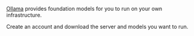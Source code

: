 [Ollama](https://ollama.com/) provides foundation models for you to run on your own infrastructure.

Create an account and download the server and models you want to run.

